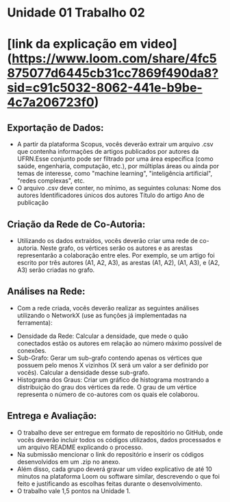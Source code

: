 # Unidade 01 Trabalho 02

# [link da explicação em video] (https://www.loom.com/share/4fc5875077d6445cb31cc7869f490da8?sid=c91c5032-8062-441e-b9be-4c7a206723f0)

## Exportação de Dados:
* A partir da plataforma Scopus, vocês deverão extrair um arquivo .csv que contenha informações de artigos
publicados por autores da UFRN.Esse conjunto pode ser filtrado por uma área específica (como saúde,
engenharia, computação, etc.), por múltiplas áreas ou ainda por temas
de interesse, como "machine learning", "inteligência artificial", "redes
complexas", etc.
* O arquivo .csv deve conter, no mínimo, as seguintes colunas:
Nome dos autores
Identificadores únicos dos autores
Título do artigo
Ano de publicação

## Criação da Rede de Co-Autoria:
* Utilizando os dados extraídos, vocês deverão criar uma rede de
co-autoria. Neste grafo, os vértices serão os autores e as arestas
representarão a colaboração entre eles. Por exemplo, se um artigo foi
escrito por três autores (A1, A2, A3), as arestas (A1, A2), (A1, A3), e (A2, A3)
serão criadas no grafo.

## Análises na Rede:
* Com a rede criada, vocês deverão realizar as seguintes análises
utilizando o NetworkX (use as funções já implementadas na ferramenta):
- Densidade da Rede: Calcular a densidade, que mede o quão
conectados estão os autores em relação ao número máximo
possível de conexões.
- Sub-Grafo: Gerar um sub-grafo contendo apenas os vértices que
possuem pelo menos X vizinhos (X será um valor a ser definido por
vocês). Calcular a densidade desse sub-grafo.
- Histograma dos Graus: Criar um gráfico de histograma mostrando
a distribuição do grau dos vértices da rede. O grau de um vértice
representa o número de co-autores com os quais ele colaborou.

## Entrega e Avaliação:
* O trabalho deve ser entregue em formato de repositório no GitHub,
onde vocês deverão incluir todos os códigos utilizados, dados
processados e um arquivo README explicando o processo.
* Na submissão mencionar o link do repositório e inserir os códigos
desenvolvidos em um .zip no anexo.
* Além disso, cada grupo deverá gravar um vídeo explicativo de até 10
minutos na plataforma Loom ou software similar, descrevendo o que foi
feito e justificando as escolhas feitas durante o desenvolvimento.
* O trabalho vale 1,5 pontos na Unidade 1.
